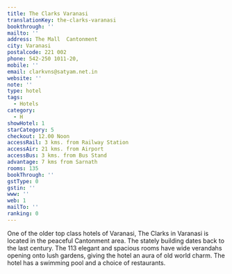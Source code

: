 ```yaml
---
title: The Clarks Varanasi
translationKey: the-clarks-varanasi
bookthrough: ''
mailto: ''
address: The Mall  Cantonment
city: Varanasi
postalcode: 221 002
phone: 542-250 1011-20,
mobile: ''
email: clarkvns@satyam.net.in
website: ''
note: ''
type: hotel
tags:
  - Hotels
category:
  - H
showHotel: 1
starCategory: 5
checkout: 12.00 Noon
accessRail: 3 kms. from Railway Station
accessAir: 21 kms. from Airport
accessBus: 3 kms. from Bus Stand
advantage: 7 kms from Sarnath
rooms: 135
bookThrough: ''
gstType: 0
gstin: ''
www: ''
web: 1
mailTo: ''
ranking: 0
---
```







One of the older top class hotels of Varanasi, The Clarks in Varanasi is located in the peaceful Cantonment area. The stately building dates back to the last century.     The 113 elegant and spacious rooms have wide verandahs opening onto lush gardens, giving the hotel an aura of old world charm.     The hotel has a swimming pool and a choice of restaurants.  
